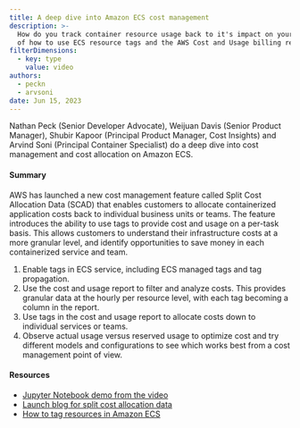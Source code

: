 ```yaml
---
title: A deep dive into Amazon ECS cost management
description: >-
  How do you track container resource usage back to it's impact on your AWS bill? Watch a demo
  of how to use ECS resource tags and the AWS Cost and Usage billing report
filterDimensions:
  - key: type
    value: video
authors:
  - peckn
  - arvsoni
date: Jun 15, 2023
---
```


Nathan Peck (Senior Developer Advocate), Weijuan Davis (Senior Product Manager), Shubir Kapoor (Principal Product Manager, Cost Insights) and Arvind Soni (Principal Container Specialist) do a deep dive into cost management and cost allocation on Amazon ECS.

<youtube id="0s8KhOBHW7c" />

#### Summary

AWS has launched a new cost management feature called Split Cost Allocation Data (SCAD) that enables customers to allocate containerized application costs back to individual business units or teams. The feature introduces the ability to use tags to provide cost and usage on a per-task basis. This allows customers to understand their infrastructure costs at a more granular level, and identify opportunities to save money in each containerized service and team.

1. Enable tags in ECS service, including ECS managed tags and tag propagation.
2. Use the cost and usage report to filter and analyze costs. This provides granular data at the hourly per resource level, with each tag becoming a column in the report.
3. Use tags in the cost and usage report to allocate costs down to individual services or teams.
4. Observe actual usage versus reserved usage to optimize cost and try different models and configurations to see which works best from a cost management point of view.

#### Resources

- [Jupyter Notebook demo from the video](https://github.com/arvindsoni80/ecs-ec2-cost-split)
- [Launch blog for split cost allocation data](https://aws.amazon.com/blogs/aws-cloud-financial-management/la-improve-cost-visibility-of-containerized-applications-with-aws-split-cost-allocation-data-for-ecs-and-batch-jobs/)
- [How to tag resources in Amazon ECS](https://docs.aws.amazon.com/AmazonECS/latest/developerguide/ecs-using-tags.html)